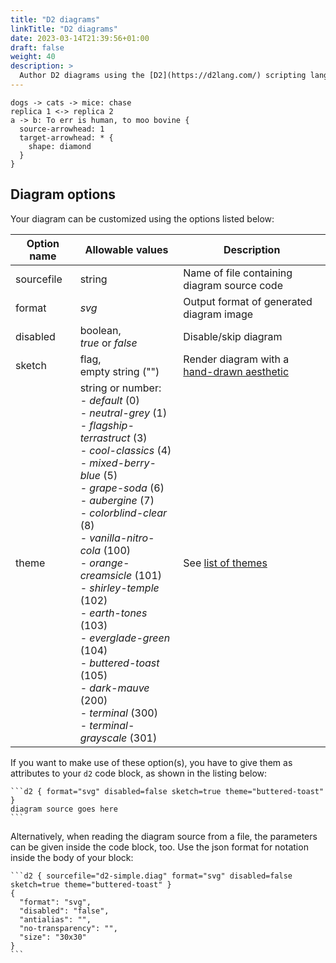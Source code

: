 ```yaml
---
title: "D2 diagrams"
linkTitle: "D2 diagrams"
date: 2023-03-14T21:39:56+01:00
draft: false
weight: 40
description: >
  Author D2 diagrams using the [D2](https://d2lang.com/) scripting language.
---
```

```d2 { theme = 4 }
dogs -> cats -> mice: chase
replica 1 <-> replica 2
a -> b: To err is human, to moo bovine {
  source-arrowhead: 1
  target-arrowhead: * {
    shape: diamond
  }
}
```

## Diagram options

Your diagram can be customized using the options listed below: 

| Option name     | Allowable values                                  | Description                                  |
|-----------------|---------------------------------------------------|----------------------------------------------|
| sourcefile      | string                                            | Name of file containing diagram source code  |
| format          | _svg_                                             | Output format of generated diagram image     |
| disabled        | boolean,<br>_true_ or _false_                     | Disable/skip diagram                         |
| sketch          | flag,<br>empty string ("")                        | Render diagram with a [hand-drawn aesthetic](https://d2lang.com/tour/sketch/) |
| theme           | string or number:<br>- _default_ (0)<br>- _neutral-grey_ (1)<br>- _flagship-terrastruct_ (3)<br>- _cool-classics_ (4)<br>- _mixed-berry-blue_ (5)<br>- _grape-soda_ (6)<br>- _aubergine_ (7)<br>- _colorblind-clear_ (8)<br>- _vanilla-nitro-cola_ (100)<br>- _orange-creamsicle_ (101)<br>- _shirley-temple_ (102)<br>- _earth-tones_ (103)<br>- _everglade-green_ (104)<br>- _buttered-toast_ (105)<br>- _dark-mauve_ (200)<br>- _terminal_ (300)<br>- _terminal-grayscale_ (301) | See [list of themes](https://d2lang.com/tour/themes/)                              |


If you want to make use of these option(s), you have to give them as attributes to your `d2` code block, as shown in the listing below:

````
```d2 { format="svg" disabled=false sketch=true theme="buttered-toast" }
diagram source goes here
```
````

Alternatively, when reading the diagram source from a file, the parameters can be given inside the code block, too. Use the json format for notation inside the body of your block:

````
```d2 { sourcefile="d2-simple.diag" format="svg" disabled=false sketch=true theme="buttered-toast" }
{
  "format": "svg",
  "disabled": "false",
  "antialias": "",
  "no-transparency": "",
  "size": "30x30"
}
```
````
